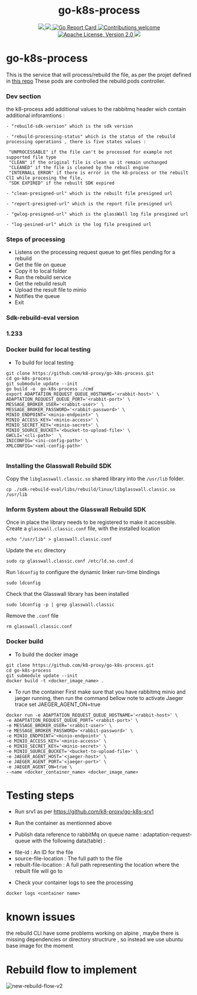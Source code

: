 <h1 align="center">go-k8s-process</h1>

<p align="center">
    <a href="https://github.com/k8-proxy/go-k8s-process/actions/workflows/build.yml">
        <img src="https://github.com/k8-proxy/go-k8s-process/actions/workflows/build.yml/badge.svg"/>
    </a>
    <a href="https://codecov.io/gh/k8-proxy/go-k8s-process">
        <img src="https://codecov.io/gh/k8-proxy/go-k8s-process/branch/main/graph/badge.svg"/>
    </a>	    
    <a href="https://goreportcard.com/report/github.com/k8-proxy/go-k8s-process">
      <img src="https://goreportcard.com/badge/k8-proxy/go-k8s-process" alt="Go Report Card">
    </a>
	<a href="https://github.com/k8-proxy/go-k8s-process/pulls">
        <img src="https://img.shields.io/badge/contributions-welcome-brightgreen.svg?style=flat" alt="Contributions welcome">
    </a>
    <a href="https://opensource.org/licenses/Apache-2.0">
        <img src="https://img.shields.io/badge/License-Apache%202.0-blue.svg" alt="Apache License, Version 2.0">
    </a>
    <a href="https://github.com/k8-proxy/go-k8s-process/releases/latest">
        <img src="https://img.shields.io/github/release/k8-proxy/go-k8s-process.svg?style=flat"/>
    </a>
</p>

# go-k8s-process

This is the service that will process/rebuild the file, as per the projet defined in [this repo](https://github.com/k8-proxy/go-k8s-infra)
These pods are controlled the rebuild pods controller.

### Dev section

the k8-process add additional values to the rabbitmq header wich contain additional inforamtions :
```
- "rebuild-sdk-version" which is the sdk version
```
```
- "rebuild-processing-status" which is the status of the rebuild processing operations , there is five states values :

 "UNPROCESSABLE" if the file can't be processed for example not supported file type
 "CLEAN" if the original file is clean so it remain unchanged
 "CLEANED" if the file is cleaned by the rebuil engine 
 "INTERNALL ERROR" if there is error in the k8-process or the rebuilt ClI while procesing the file, 
 "SDK EXPIRED" if the rebuilt SDK expired
```
```
- "clean-presigned-url" which is the rebuilt file presigned url
```
```
- "report-presigned-url" which is the report file presigned url
```
```
- "gwlog-presigned-url" which is the glassWall log file presgined url
```
```
- "log-pesined-url" which is the log file presgined url
```

### Steps of processing
- Listens on the processing request queue to get files pending for a rebuild
- Get the file on queue
- Copy it to local folder
- Run the rebuild service
- Get the rebuild result
- Upload the result file to minio
- Notifies the queue
- Exit

### Sdk-rebuild-eval version
### 1.233

### Docker build for local testing
- To build for local testing 
```
git clone https://github.com/k8-proxy/go-k8s-process.git
cd go-k8s-process
git submodule update --init
go build -o  go-k8s-process ./cmd
export ADAPTATION_REQUEST_QUEUE_HOSTNAME='<rabbit-host>' \ 
ADAPTATION_REQUEST_QUEUE_PORT='<rabbit-port>' \
MESSAGE_BROKER_USER='<rabbit-user>' \
MESSAGE_BROKER_PASSWORD='<rabbit-password>' \
MINIO_ENDPOINT='<minio-endpoint>' \ 
MINIO_ACCESS_KEY='<minio-access>' \ 
MINIO_SECRET_KEY='<minio-secret>' \ 
MINIO_SOURCE_BUCKET='<bucket-to-upload-file>' \ 
GWCLI='<cli-path>'  \
INICONFIG='<ini-config-path>' \
XMLCONFIG='<xml-config-path>'


```
### Installing the Glasswall Rebuild SDK

Copy the `libglasswall.classic.so` shared library into the `/usr/lib` folder.
```
cp ./sdk-rebuild-eval/libs/rebuild/linux/libglasswall.classic.so /usr/lib
```


### Inform System about the Glasswall Rebuild SDK 
Once in place the library needs to be registered to make it accessible. Create a `glasswall.classic.conf` file, with the installed location
```
echo "/usr/lib" > glasswall.classic.conf
```
Update the `etc` directory
```
sudo cp glasswall.classic.conf /etc/ld.so.conf.d
```
Run `ldconfig` to configure the dynamic linker run-time bindings
```
sudo ldconfig
```

Check that the Glasswall library has been installed
```
sudo ldconfig -p | grep glasswall.classic
```
Remove the `.conf` file
```
rm glasswall.classic.conf
```


### Docker build
- To build the docker image
```
git clone https://github.com/k8-proxy/go-k8s-process.git
cd go-k8s-process
git submodule update --init
docker build -t <docker_image_name> .
```

- To run the container
First make sure that you have rabbitmq  minio and jaeger running, then run the command bellow 
note to activate Jaeger trace set JAEGER_AGENT_ON=true
```
docker run -e ADAPTATION_REQUEST_QUEUE_HOSTNAME='<rabbit-host>' \ 
-e ADAPTATION_REQUEST_QUEUE_PORT='<rabbit-port>' \
-e MESSAGE_BROKER_USER='<rabbit-user>' \
-e MESSAGE_BROKER_PASSWORD='<rabbit-password>' \
-e MINIO_ENDPOINT='<minio-endpoint>' \ 
-e MINIO_ACCESS_KEY='<minio-access>' \ 
-e MINIO_SECRET_KEY='<minio-secret>' \ 
-e MINIO_SOURCE_BUCKET='<bucket-to-upload-file>' \ 
-e JAEGER_AGENT_HOST='<jaeger-host>' \
-e JAEGER_AGENT_PORT='<jaeger-port>' \
-e JAEGER_AGENT_ON=true \
--name <docker_container_name> <docker_image_name>
```

# Testing steps
- Run srv1 as per https://github.com/k8-proxy/go-k8s-srv1
- Run the container as mentionned above

- Publish data reference to rabbitMq on queue name : adaptation-request-queue with the following data(table) :
* file-id : An ID for the file
* source-file-location : The full path to the file
* rebuilt-file-location : A full path representing the location where the rebuilt file will go to


- Check your container logs to see the processing

```
docker logs <container name>
```
# known issues

the rebuild CLI have some problems working on alpine , maybe there is missing dependencies or directory structrure , so instead we use ubuntu base image  for the moment

# Rebuild flow to implement

![new-rebuild-flow-v2](https://github.com/k8-proxy/go-k8s-infra/raw/main/diagram/go-k8s-infra.png)

